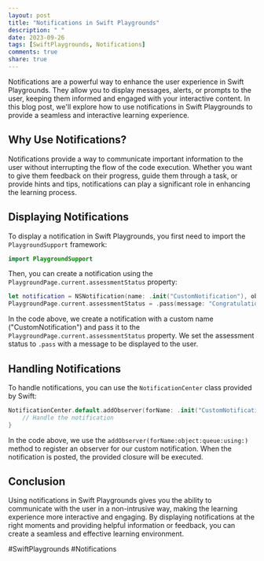 ```yaml
---
layout: post
title: "Notifications in Swift Playgrounds"
description: " "
date: 2023-09-26
tags: [SwiftPlaygrounds, Notifications]
comments: true
share: true
---
```


Notifications are a powerful way to enhance the user experience in Swift Playgrounds. They allow you to display messages, alerts, or prompts to the user, keeping them informed and engaged with your interactive content. In this blog post, we'll explore how to use notifications in Swift Playgrounds to provide a seamless and interactive learning experience.

## Why Use Notifications?

Notifications provide a way to communicate important information to the user without interrupting the flow of the code execution. Whether you want to give them feedback on their progress, guide them through a task, or provide hints and tips, notifications can play a significant role in enhancing the learning process.

## Displaying Notifications

To display a notification in Swift Playgrounds, you first need to import the `PlaygroundSupport` framework:

```swift
import PlaygroundSupport
```

Then, you can create a notification using the `PlaygroundPage.current.assessmentStatus` property:

```swift
let notification = NSNotification(name: .init("CustomNotification"), object: nil)
PlaygroundPage.current.assessmentStatus = .pass(message: "Congratulations! You've completed the task.", result: .success)
```

In the code above, we create a notification with a custom name ("CustomNotification") and pass it to the `PlaygroundPage.current.assessmentStatus` property. We set the assessment status to `.pass` with a message to be displayed to the user.

## Handling Notifications

To handle notifications, you can use the `NotificationCenter` class provided by Swift:

```swift
NotificationCenter.default.addObserver(forName: .init("CustomNotification"), object: nil, queue: .main) { notification in
    // Handle the notification
}
```

In the code above, we use the `addObserver(forName:object:queue:using:)` method to register an observer for our custom notification. When the notification is posted, the provided closure will be executed.

## Conclusion

Using notifications in Swift Playgrounds gives you the ability to communicate with the user in a non-intrusive way, making the learning experience more interactive and engaging. By displaying notifications at the right moments and providing helpful information or feedback, you can create a seamless and effective learning environment.

#SwiftPlaygrounds #Notifications